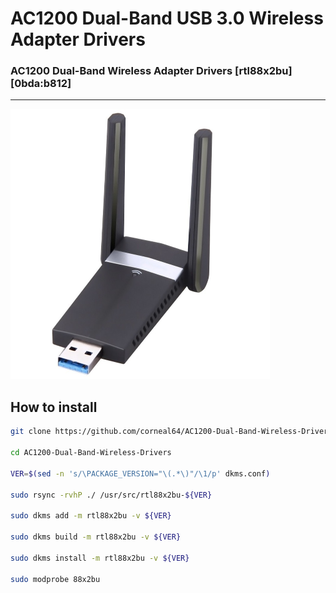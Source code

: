 # AC1200 Dual-Band USB 3.0 Wireless Adapter Drivers

### AC1200 Dual-Band Wireless Adapter Drivers [rtl88x2bu] [0bda:b812]

----

<img src="AC1200-Dual-Band-Wireless-Adapter.jpeg?raw=true" alt="Alt text" title="AC1200 Dual-Band Wireless Adapter" style="zoom:50%;" />

## How to install

```bash
git clone https://github.com/corneal64/AC1200-Dual-Band-Wireless-Drivers.git

cd AC1200-Dual-Band-Wireless-Drivers

VER=$(sed -n 's/\PACKAGE_VERSION="\(.*\)"/\1/p' dkms.conf)

sudo rsync -rvhP ./ /usr/src/rtl88x2bu-${VER}

sudo dkms add -m rtl88x2bu -v ${VER}

sudo dkms build -m rtl88x2bu -v ${VER}

sudo dkms install -m rtl88x2bu -v ${VER}

sudo modprobe 88x2bu
```

